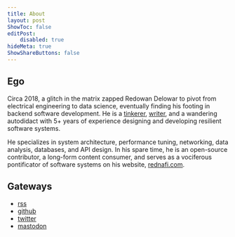```yaml
---
title: About
layout: post
ShowToc: false
editPost:
    disabled: true
hideMeta: true
ShowShareButtons: false
---
```


## Ego

Circa 2018, a glitch in the matrix zapped Redowan Delowar to pivot from electrical
engineering to data science, eventually finding his footing in backend software development.
He is a [tinkerer], [writer], and a wandering autodidact with 5+ years of experience
designing and developing resilient software systems.

He specializes in system architecture, performance tuning, networking, data analysis,
databases, and API design. In his spare time, he is an open-source contributor, a long-form
content consumer, and serves as a vociferous pontificator of software systems on his
website, [rednafi.com].

## Gateways

* [rss]
* [github]
* [twitter]
* [mastodon]

[rednafi.com]: /
[writer]: /archives/
[tinkerer]: /tags/til/
[rss]: https://rednafi.com/index.xml
[github]: https://github.com/rednafi
[twitter]: https://twitter.com/rednafi
[mastodon]: https://fosstodon.org/@rednafi
